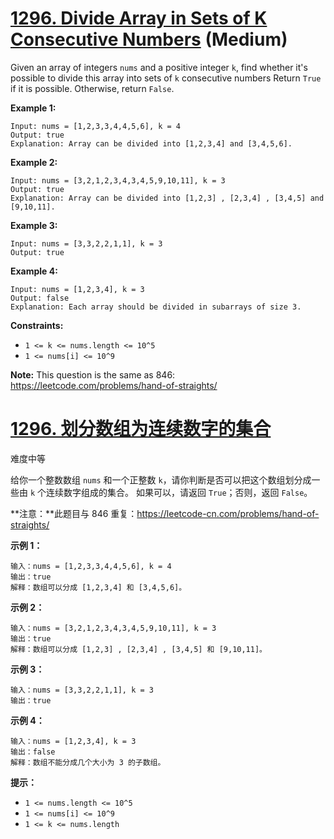 # [1296. Divide Array in Sets of K Consecutive Numbers](https://leetcode.com/problems/divide-array-in-sets-of-k-consecutive-numbers/) (Medium)

Given an array of integers `nums` and a positive integer `k`, find whether it's possible to divide this array into sets of `k` consecutive numbers
Return `True` if it is possible. Otherwise, return `False`.

 

**Example 1:**

```
Input: nums = [1,2,3,3,4,4,5,6], k = 4
Output: true
Explanation: Array can be divided into [1,2,3,4] and [3,4,5,6].
```

**Example 2:**

```
Input: nums = [3,2,1,2,3,4,3,4,5,9,10,11], k = 3
Output: true
Explanation: Array can be divided into [1,2,3] , [2,3,4] , [3,4,5] and [9,10,11].
```

**Example 3:**

```
Input: nums = [3,3,2,2,1,1], k = 3
Output: true
```

**Example 4:**

```
Input: nums = [1,2,3,4], k = 3
Output: false
Explanation: Each array should be divided in subarrays of size 3.
```

 

**Constraints:**

- `1 <= k <= nums.length <= 10^5`
- `1 <= nums[i] <= 10^9`

 

**Note:** This question is the same as 846: https://leetcode.com/problems/hand-of-straights/



# [1296. 划分数组为连续数字的集合](https://leetcode-cn.com/problems/divide-array-in-sets-of-k-consecutive-numbers/)

难度中等

给你一个整数数组 `nums` 和一个正整数 `k`，请你判断是否可以把这个数组划分成一些由 `k` 个连续数字组成的集合。
如果可以，请返回 `True`；否则，返回 `False`。

 

**注意：**此题目与 846 重复：https://leetcode-cn.com/problems/hand-of-straights/

 

**示例 1：**

```
输入：nums = [1,2,3,3,4,4,5,6], k = 4
输出：true
解释：数组可以分成 [1,2,3,4] 和 [3,4,5,6]。
```

**示例 2：**

```
输入：nums = [3,2,1,2,3,4,3,4,5,9,10,11], k = 3
输出：true
解释：数组可以分成 [1,2,3] , [2,3,4] , [3,4,5] 和 [9,10,11]。
```

**示例 3：**

```
输入：nums = [3,3,2,2,1,1], k = 3
输出：true
```

**示例 4：**

```
输入：nums = [1,2,3,4], k = 3
输出：false
解释：数组不能分成几个大小为 3 的子数组。
```

 

**提示：**

- `1 <= nums.length <= 10^5`
- `1 <= nums[i] <= 10^9`
- `1 <= k <= nums.length`